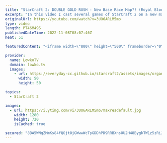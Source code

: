 ```yaml
---
title: "StarCraft 2: DOUBLE GOLD RUSH - New Base Race Map?! (Royal Blood)"
excerpt: "In this video I cast several games of StarCraft 2 on a new map called Royal Blood. This map placed 4th overall at the TLMC 17. Despite a short rush distance, this map provides a lot of safety early on by restricting movement of armies and allowing players to expand away from the main attack path. Bases"
originalUrl: https://youtube.com/watch?v=3UO6ARLM5mo
type: video
length: PT46M49S
publishedDateTime: 2022-11-08T08:07:46Z
heat: 51

featuredContent: "<iframe width=\"800\" height=\"500\" frameborder=\"0\" src=\"https://www.youtube.com/embed/3UO6ARLM5mo\" allow=\"accelerometer; autoplay; encrypted-media; gyroscope; picture-in-picture\" allowfullscreen></iframe>"

provider:
  name: LowkoTV
  domain: lowko.tv
  images:
    - url: https://everyday-cc.github.io/starcraft2/assets/images/organizations/lowko.tv-50x50.jpg
      width: 50
      height: 50

topics:
  - StarCraft 2

images:
  - url: https://i.ytimg.com/vi/3UO6ARLM5mo/maxresdefault.jpg
    width: 1280
    height: 720
    isCached: true

secured: "8BA5WNqZMmKs84fQOjtOjGWwwWcTpGDDhPD9RRBXnsOU2H48BygkTW1z5zRiJ/8DS6NGqM56Lb5k13F70N0FhxdWki6wOBbOzWLnuxZuy9kybaiUtGfvk4bzrErwXBXe61lxippxg6ZfyPd168i8k4mFfC3PZsyBS/vvuBt+fQVPyEjk4Md8F9dhcDzFI57CWWXlr+NV1VDg401uwoizaQgeOx1aKwqFuikjPWi2mnIghYKBjBJ+NrNVFWcayboVUxpY6JXAEHf8h1y9bwZRnDiJS35HOUw/mWfU7DSpIeeNqNDOfDJ/WGq40G44OwkCTP906HWGjSJAuKt4vtUrb1FInjtpSgvCW/Jv/MpVXslB2udLO8MehOrCnuKkKd1hdrl4BQoV4en2NWqPTTiNlEAfggc6XhrsJSzoxuRSayM=;FJ9RpewZtbVe1CWGprVs6Q=="
---
```


